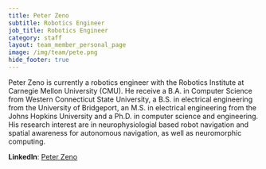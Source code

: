 ```yaml
---
title: Peter Zeno
subtitle: Robotics Engineer
job_title: Robotics Engineer
category: staff
layout: team_member_personal_page
image: /img/team/pete.png
hide_footer: true
---
```


Peter Zeno is currently a robotics engineer with the Robotics Institute at Carnegie Mellon University (CMU). He receive a B.A. in Computer Science from Western Connecticut State University, a B.S. in electrical engineering from the University of Bridgeport, an M.S. in electrical engineering from the Johns Hopkins University and a Ph.D. in computer science and engineering. His research interest are in neurophysiologial based robot navigation and spatial awareness for autonomous navigation, as well as neuromorphic computing.


**LinkedIn**: [Peter Zeno](https://www.linkedin.com/in/dr-peter-j-zeno/)

